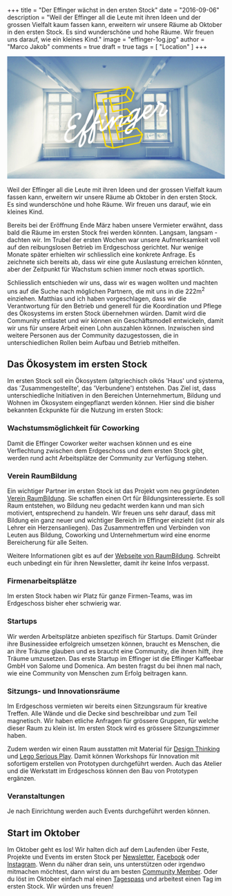 +++
title = "Der Effinger wächst in den ersten Stock"
date = "2016-09-06"
description = "Weil der Effinger all die Leute mit ihren Ideen und der grossen Vielfalt kaum fassen kann, erweitern wir unsere Räume ab Oktober in den ersten Stock. Es sind wunderschöne und hohe Räume. Wir freuen uns darauf, wie ein kleines Kind."
image = "effinger-1og.jpg"
author = "Marco Jakob"
comments = true
draft = true
tags = [ "Location" ]
+++

![Effinger Erster Stock](effinger-1og.jpg)

<div class="lead">
  Weil der Effinger all die Leute mit ihren Ideen und der grossen Vielfalt kaum fassen kann, erweitern wir unsere Räume ab Oktober in den ersten Stock. Es sind wunderschöne und hohe Räume. Wir freuen uns darauf, wie ein kleines Kind.
</div>

Bereits bei der Eröffnung Ende März haben unsere Vermieter erwähnt, dass bald die Räume im ersten Stock frei werden könnten. Langsam, langsam - dachten wir. Im Trubel der ersten Wochen war unsere Aufmerksamkeit voll auf den reibungslosen Betrieb im Erdgeschoss gerichtet. Nur wenige Monate später erhielten wir schliesslich eine konkrete Anfrage. Es zeichnete sich bereits ab, dass wir eine gute Auslastung erreichen könnten, aber der Zeitpunkt für Wachstum schien immer noch etwas sportlich.

Schliesslich entschieden wir uns, dass wir es wagen wollten und machten uns auf die Suche nach möglichen Partnern, die mit uns in die 222m<sup>2</sup> einziehen. Matthias und ich haben vorgeschlagen, dass wir die Verantwortung für den Betrieb und generell für die Koordination und Pflege des Ökosystems im ersten Stock übernehmen würden. Damit wird die Community entlastet und wir können ein Geschäftsmodell entwickeln, damit wir uns für unsere Arbeit einen Lohn auszahlen können. Inzwischen sind weitere Personen aus der Community dazugestossen, die in unterschiedlichen Rollen beim Aufbau und Betrieb mithelfen.


## Das Ökosystem im ersten Stock

Im ersten Stock soll ein Ökosystem (altgriechisch oikós 'Haus' und sýstema, das 'Zusammengestellte', das 'Verbundene') entstehen. Das Ziel ist, dass unterschiedliche Initiativen in den Bereichen Unternehmertum, Bildung und Wohnen im Ökosystem eingepflanzt werden können. Hier sind die bisher bekannten Eckpunkte für die Nutzung im ersten Stock:


### Wachstumsmöglichkeit für Coworking

Damit die Effinger Coworker weiter wachsen können und es eine Verflechtung zwischen dem Erdgeschoss und dem ersten Stock gibt, werden rund acht Arbeitsplätze der Community zur Verfügung stehen.


### Verein RaumBildung

Ein wichtiger Partner im ersten Stock ist das Projekt vom neu gegründeten [Verein RaumBildung](http://www.raumbildung.ch/). Sie schaffen einen Ort für Bildungsinteressierte. Es soll Raum entstehen, wo Bildung neu gedacht werden kann und man sich motiviert, entsprechend zu handeln. Wir freuen uns sehr darauf, dass mit Bildung ein ganz neuer und wichtiger Bereich im Effinger einzieht (ist mir als Lehrer ein Herzensanliegen). Das Zusammentreffen und Verbinden von Leuten aus Bildung, Coworking und Unternehmertum wird eine enorme Bereicherung für alle Seiten.

Weitere Informationen gibt es auf der [Webseite von RaumBildung](http://www.raumbildung.ch/). Schreibt euch unbedingt ein für ihren Newsletter, damit ihr keine Infos verpasst.


### Firmenarbeitsplätze

Im ersten Stock haben wir Platz für ganze Firmen-Teams, was im Erdgeschoss bisher eher schwierig war.


### Startups

Wir werden Arbeitsplätze anbieten spezifisch für Startups. Damit Gründer ihre Businessidee erfolgreich umsetzen können, braucht es Menschen, die an ihre Träume glauben und es braucht eine Community, die ihnen hilft, ihre Träume umzusetzen. Das erste Startup im Effinger ist die Effinger Kaffeebar GmbH von Salome und Domenica. Am besten fragst du bei ihnen mal nach, wie eine Community von Menschen zum Erfolg beitragen kann.


### Sitzungs- und Innovationsräume

Im Erdgeschoss vermieten wir bereits einen Sitzungsraum für kreative Treffen. Alle Wände und die Decke sind beschreibbar und zum Teil magnetisch. Wir haben etliche Anfragen für grössere Gruppen, für welche dieser Raum zu klein ist. Im ersten Stock wird es grössere Sitzungszimmer haben.

Zudem werden wir einen Raum ausstatten mit Material für [Design Thinking](https://de.wikipedia.org/wiki/Design_Thinking) und [Lego Serious Play](https://de.wikipedia.org/wiki/Lego_Serious_Play). Damit können Workshops für Innovation mit sofortigem erstellen von Prototypen durchgeführt werden. Auch das Atelier und die Werkstatt im Erdgeschoss können den Bau von Prototypen ergänzen.


### Veranstaltungen

Je nach Einrichtung werden auch Events durchgeführt werden können.


## Start im Oktober

Im Oktober geht es los! Wir halten dich auf dem Laufenden über Feste, Projekte und Events im ersten Stock per [Newsletter](http://eepurl.com/bw3j3H), [Facebook](https://www.facebook.com/effingerbern) oder [Instagram](https://www.instagram.com/effingerbern/). Wenn du näher dran sein, uns unterstützen oder irgendwo mitmachen möchtest, dann wirst du am besten [Community Member](/ueber/#community). Oder du löst im Oktober einfach mal einen [Tagespass](/coworking/#preise) und arbeitest einen Tag im ersten Stock. Wir würden uns freuen!
